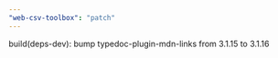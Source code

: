 ```yaml
---
"web-csv-toolbox": "patch"
---
```


build(deps-dev): bump typedoc-plugin-mdn-links from 3.1.15 to 3.1.16
